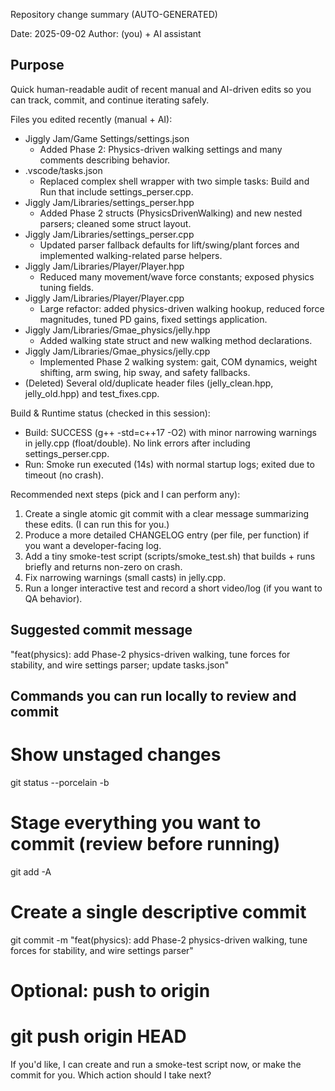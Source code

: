 Repository change summary (AUTO-GENERATED)

Date: 2025-09-02
Author: (you) + AI assistant

## Purpose

Quick human-readable audit of recent manual and AI-driven edits so you can track, commit, and continue iterating safely.

Files you edited recently (manual + AI):

- Jiggly Jam/Game Settings/settings.json
  - Added Phase 2: Physics-driven walking settings and many comments describing behavior.
- .vscode/tasks.json
  - Replaced complex shell wrapper with two simple tasks: Build and Run that include settings_perser.cpp.
- Jiggly Jam/Libraries/settings_perser.hpp
  - Added Phase 2 structs (PhysicsDrivenWalking) and new nested parsers; cleaned some struct layout.
- Jiggly Jam/Libraries/settings_perser.cpp
  - Updated parser fallback defaults for lift/swing/plant forces and implemented walking-related parse helpers.
- Jiggly Jam/Libraries/Player/Player.hpp
  - Reduced many movement/wave force constants; exposed physics tuning fields.
- Jiggly Jam/Libraries/Player/Player.cpp
  - Large refactor: added physics-driven walking hookup, reduced force magnitudes, tuned PD gains, fixed settings application.
- Jiggly Jam/Libraries/Gmae_physics/jelly.hpp
  - Added walking state struct and new walking method declarations.
- Jiggly Jam/Libraries/Gmae_physics/jelly.cpp
  - Implemented Phase 2 walking system: gait, COM dynamics, weight shifting, arm swing, hip sway, and safety fallbacks.
- (Deleted) Several old/duplicate header files (jelly_clean.hpp, jelly_old.hpp) and test_fixes.cpp.

Build & Runtime status (checked in this session):

- Build: SUCCESS (g++ -std=c++17 -O2) with minor narrowing warnings in jelly.cpp (float/double). No link errors after including settings_perser.cpp.
- Run: Smoke run executed (14s) with normal startup logs; exited due to timeout (no crash).

Recommended next steps (pick and I can perform any):

1. Create a single atomic git commit with a clear message summarizing these edits. (I can run this for you.)
2. Produce a more detailed CHANGELOG entry (per file, per function) if you want a developer-facing log.
3. Add a tiny smoke-test script (scripts/smoke_test.sh) that builds + runs briefly and returns non-zero on crash.
4. Fix narrowing warnings (small casts) in jelly.cpp.
5. Run a longer interactive test and record a short video/log (if you want to QA behavior).

## Suggested commit message

"feat(physics): add Phase-2 physics-driven walking, tune forces for stability, and wire settings parser; update tasks.json"

## Commands you can run locally to review and commit

# Show unstaged changes

git status --porcelain -b

# Stage everything you want to commit (review before running)

git add -A

# Create a single descriptive commit

git commit -m "feat(physics): add Phase-2 physics-driven walking, tune forces for stability, and wire settings parser"

# Optional: push to origin

# git push origin HEAD

If you'd like, I can create and run a smoke-test script now, or make the commit for you. Which action should I take next?
